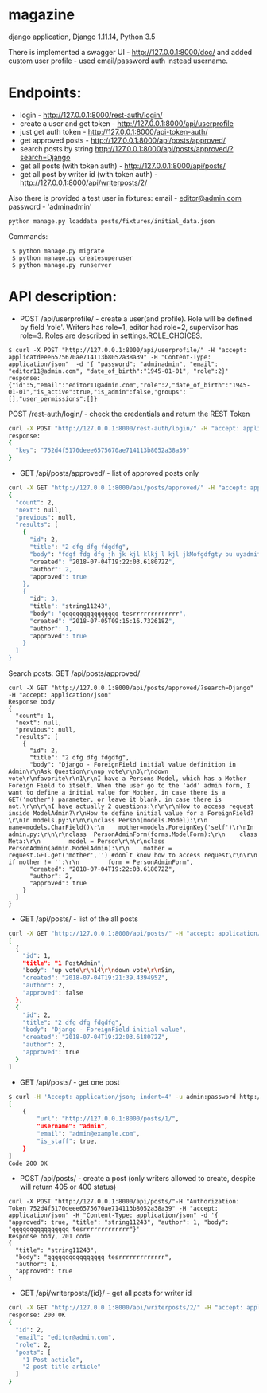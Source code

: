 # magazine
django application, Django 1.11.14, Python 3.5

There is implemented a swagger UI - http://127.0.0.1:8000/doc/ and added custom user profile - used email/password auth instead username.

# Endpoints:

- login - http://127.0.0.1:8000/rest-auth/login/
- create a user and get token - http://127.0.0.1:8000/api/userprofile 
- just get auth token - http://127.0.0.1:8000/api-token-auth/
- get approved posts - http://127.0.0.1:8000/api/posts/approved/
- search posts by string http://127.0.0.1:8000/api/posts/approved/?search=Django
- get all posts (with token auth) - http://127.0.0.1:8000/api/posts/
- get all post by writer id (with token auth) - http://127.0.0.1:8000/api/writerposts/2/

Also there is provided a test user in fixtures:
email - editor@admin.com
password - 'adminadmin'
```bash
python manage.py loaddata posts/fixtures/initial_data.json
```

Commands:
```
 $ python manage.py migrate
 $ python manage.py createsuperuser
 $ python manage.py runserver
```

# API description:

- POST /api/userprofile/ - create a user(and profile). Role will be defined by field 'role'. Writers has role=1, editor had role=2, supervisor has role=3. Roles are described in settings.ROLE_CHOICES.

```
$ curl -X POST "http://127.0.0.1:8000/api/userprofile/" -H "accept: applicatdeee6575670ae714113b8052a38a39" -H "Content-Type: application/json"  -d '{ "password": "adminadmin", "email": "editor11@admin.com", "date_of_birth":"1945-01-01", "role":2}'
response:
{"id":5,"email":"editor11@admin.com","role":2,"date_of_birth":"1945-01-01","is_active":true,"is_admin":false,"groups":[],"user_permissions":[]}
```

POST /rest-auth/login/ - check the credentials and return the REST Token

```bash
curl -X POST "http://127.0.0.1:8000/rest-auth/login/" -H "accept: application/json" -H "Content-Type: application/json" -d '{ "password": "adminadmin", "email": "editor@admin.com"}'
response:
{
  "key": "752d4f5170deee6575670ae714113b8052a38a39"
}
```

- GET /api/posts/approved/  - list of approved posts only
```bash
curl -X GET "http://127.0.0.1:8000/api/posts/approved/" -H "accept: application/json" 
{
  "count": 2,
  "next": null,
  "previous": null,
  "results": [
    {
      "id": 2,
      "title": "2 dfg dfg fdgdfg",
      "body": "fdgf fdg dfg jh jk kjl klkj l kjl jkMofgdfgty bu uyadmiftyj ytijty e is a GET('mother') parameter, or leave it blank, in case there is not.\r\n\r\nI have actually 2 questions:\r\n\r\nHow to access request inside ModelAdmin?\r\nHow to define initial value for a ForeignField?\r\nIn models.py:\r\n\r\nclass Person(models.Model):\r\n    name=models.CharField()\r\n    mother=models.ForeignKey('self')\r\nIn admin.py:\r\n\r\nclass  PersonAdminForm(forms.ModelForm):\r\n    class Meta:\r\n        model = Person\r\n\r\nclass PersonAdmin(admin.ModelAdmin):\r\n    mother = request.GET.get('mother','') #don`t know how to access request\r\n\r\n    if mother != '':\r\n        form = PersonAdminForm",
      "created": "2018-07-04T19:22:03.618072Z",
      "author": 2,
      "approved": true
    },
    {
      "id": 3,
      "title": "string11243",
      "body": "qqqqqqqqqqqqqqqq tesrrrrrrrrrrrrr",
      "created": "2018-07-05T09:15:16.732618Z",
      "author": 1,
      "approved": true
    }
  ]
}

```

Search posts:
GET /api/posts/approved/ 
```
curl -X GET "http://127.0.0.1:8000/api/posts/approved/?search=Django" -H "accept: application/json"
Response body
{
  "count": 1,
  "next": null,
  "previous": null,
  "results": [
    {
      "id": 2,
      "title": "2 dfg dfg fdgdfg",
      "body": "Django - ForeignField initial value definition in Admin\r\nAsk Question\r\nup vote\r\n3\r\ndown vote\r\nfavorite\r\n1\r\nI have a Persons Model, which has a Mother Foreign Field to itself. When the user go to the 'add' admin form, I want to define a initial value for Mother, in case there is a GET('mother') parameter, or leave it blank, in case there is not.\r\n\r\nI have actually 2 questions:\r\n\r\nHow to access request inside ModelAdmin?\r\nHow to define initial value for a ForeignField?\r\nIn models.py:\r\n\r\nclass Person(models.Model):\r\n    name=models.CharField()\r\n    mother=models.ForeignKey('self')\r\nIn admin.py:\r\n\r\nclass  PersonAdminForm(forms.ModelForm):\r\n    class Meta:\r\n        model = Person\r\n\r\nclass PersonAdmin(admin.ModelAdmin):\r\n    mother = request.GET.get('mother','') #don`t know how to access request\r\n\r\n    if mother != '':\r\n        form = PersonAdminForm",
      "created": "2018-07-04T19:22:03.618072Z",
      "author": 2,
      "approved": true
    }
  ]
}

```

- GET /api/posts/ - list of the all posts
```bash
curl -X GET "http://127.0.0.1:8000/api/posts/" -H "accept: application/json" -H "Authorization: Token 752d4f5170deee6575670ae714113b8052a38a39" 
[
  {
    "id": 1,
    "title": "1 PostAdmin",
    "body": "up vote\r\n14\r\ndown vote\r\nSin,
    "created": "2018-07-04T19:21:39.439495Z",
    "author": 2,
    "approved": false
  },
  {
    "id": 2,
    "title": "2 dfg dfg fdgdfg",
    "body": "Django - ForeignField initial value",
    "created": "2018-07-04T19:22:03.618072Z",
    "author": 2,
    "approved": true
  }
]
```

- GET /api/posts/<pk> - get one post

```bash
$ curl -H 'Accept: application/json; indent=4' -u admin:password http://127.0.0.1:8000/users/
[
    {
        "url": "http://127.0.0.1:8000/posts/1/",
        "username": "admin",
        "email": "admin@example.com",
        "is_staff": true,
    }
]
Code 200 OK
```

- POST /api/posts/ - create a post (only writers allowed to create, despite will return 405 or 400 status)
```
curl -X POST "http://127.0.0.1:8000/api/posts/"-H "Authorization: Token 752d4f5170deee6575670ae714113b8052a38a39" -H "accept: application/json" -H "Content-Type: application/json" -d '{ "approved": true, "title": "string11243", "author": 1, "body": "qqqqqqqqqqqqqqqq tesrrrrrrrrrrrrr"}'
Response body, 201 code
{
  "title": "string11243",
  "body": "qqqqqqqqqqqqqqqq tesrrrrrrrrrrrrr",
  "author": 1,
  "approved": true
}
```

- GET /api/writerposts/{id}/ - get all posts for writer id
```bash
curl -X GET "http://127.0.0.1:8000/api/writerposts/2/" -H "accept: application/json" -H "Authorization: Token 752d4f5170deee6575670ae714113b8052a38a39" -d '{"pk": 2}'
response: 200 OK
{
  "id": 2,
  "email": "editor@admin.com",
  "role": 2,
  "posts": [
    "1 Post acticle",
    "2 post title article"
  ]
}

```
